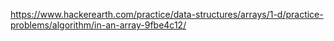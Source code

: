 https://www.hackerearth.com/practice/data-structures/arrays/1-d/practice-problems/algorithm/in-an-array-9fbe4c12/
